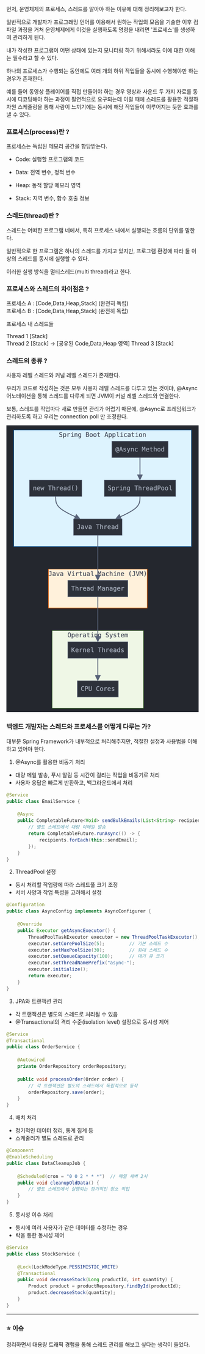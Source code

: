 먼저, 운영체제의 프로세스, 스레드를 알아야 하는 이유에 대해 정리해보고자 한다.

일반적으로 개발자가 프로그래밍 언어를 이용해서 원하는 작업의 모음을 기술한 이후 컴파일 과정을 거쳐 운영체제에게 이것을 실행하도록 명령을 내리면 '프로세스'를 생성하여 관리하게 된다.

내가 작성한 프로그램이 어떤 상태에 있는지 모니터링 하기 위해서라도 이에 대한 이해는 필수라고 할 수 있다.

하나의 프로세스가 수행되는 동안에도 여러 개의 하위 작업들을 동시에 수행해야만 하는 경우가 존재한다.

예를 들어 동영상 플레이어를 직접 만들어야 하는 경우 영상과 사운드 두 가지 자료를 동시에 디코딩해야 하는 과정이 필연적으로 요구되는데 이럴 때에 스레드를 활용한 적절하 자원 스케줄링을 통해 사람이 느끼기에는 동시에 해당 작업들이 이루어지는 듯한 효과를 낼 수 있다.

### 프로세스(process)란 ?

프로세스는 독립된 메모리 공간을 항당받는다.

- Code: 실행할 프로그램의 코드

- Data: 전역 변수, 정적 변수

- Heap: 동적 할당 메모리 영역

- Stack: 지역 변수, 함수 호출 정보

### 스레드(thread)란 ?

스레드는 어떠한 프로그램 네에서, 특히 프로세스 내에서 실행되는 흐름의 단위를 말한다.

일반적으로 한 프로그램은 하나의 스레드를 가지고 있지만, 프로그램 환경애 따라 둘 이상의 스레드를 동시에 실행할 수 있다.

이러한 실행 방식을 멀티스레드(multi thread)라고 한다.

### 프로세스와 스레드의 차이점은 ?

프로세스 A : [Code,Data,Heap,Stack] (완전히 독립)  
프로세스 B : [Code,Data,Heap,Stack] (완전히 독립)

프로세스 내 스레드들

Thread 1 [Stack]  
Thread 2 [Stack] -> [공유된 Code,Data,Heap 영역]
Thread 3 [Stack]

### 스레드의 종류 ?

사용자 레벨 스레드와 커널 레벨 스레드가 존재한다.

우리가 코드로 작성하는 것은 모두 사용자 레벨 스레드를 다루고 있는 것이먀, @Async 어노테이션을 통해 스레드를 다루게 되면 JVM이 커널 레벨 스레드와 연결한다.

보통, 스레드를 작업마다 새로 만들면 관리가 어렵기 때문에, @Async로 프레임워크가 관리하도록 하고 우리는 connection poll 만 조정한다.

![image](../img/image.png)

### 백엔드 개발자는 스레드와 프로세스를 어떻게 다루는 가?

대부분 Spring Framework가 내부적으로 처리해주지만, 적절한 설정과 사용법을 이해하고 있어야 한다.

1. @Async를 활용한 비동기 처리

- 대량 메일 발송, 푸시 알림 등 시간이 걸리는 작업을 비동기로 처리
- 사용자 응답은 빠르게 반환하고, 백그라운드에서 처리

```java
@Service
public class EmailService {

    @Async
    public CompletableFuture<Void> sendBulkEmails(List<String> recipients) {
        // 별도 스레드에서 대량 이메일 발송
        return CompletableFuture.runAsync(() -> {
            recipients.forEach(this::sendEmail);
        });
    }
}
```

2. ThreadPool 설정

- 동시 처리할 작업량에 따라 스레드풀 크기 조정
- 서버 사양과 작업 특성을 고려해서 설정

```java
@Configuration
public class AsyncConfig implements AsyncConfigurer {

    @Override
    public Executor getAsyncExecutor() {
        ThreadPoolTaskExecutor executor = new ThreadPoolTaskExecutor();
        executor.setCorePoolSize(5);         // 기본 스레드 수
        executor.setMaxPoolSize(30);         // 최대 스레드 수
        executor.setQueueCapacity(100);      // 대기 큐 크기
        executor.setThreadNamePrefix("async-");
        executor.initialize();
        return executor;
    }
}
```

3. JPA와 트랜잭션 관리

- 각 트랜잭션은 별도의 스레드로 처리될 수 있음
- @Transactional의 격리 수준(isolation level) 설정으로 동시성 제어

```java
@Service
@Transactional
public class OrderService {

    @Autowired
    private OrderRepository orderRepository;

    public void processOrder(Order order) {
        // 각 트랜잭션은 별도의 스레드에서 독립적으로 동작
        orderRepository.save(order);
    }
}
```

4. 배치 처리

- 정기적인 데이터 정리, 통계 집계 등
- 스케줄러가 별도 스레드로 관리

```java
@Component
@EnableScheduling
public class DataCleanupJob {

    @Scheduled(cron = "0 0 2 * * *")  // 매일 새벽 2시
    public void cleanupOldData() {
        // 별도 스레드에서 실행되는 정기적인 청소 작업
    }
}
```

5. 동시성 이슈 처리

- 동시에 여러 사용자가 같은 데이터를 수정하는 경우
- 락을 통한 동시성 제어

```java
@Service
public class StockService {

    @Lock(LockModeType.PESSIMISTIC_WRITE)
    @Transactional
    public void decreaseStock(Long productId, int quantity) {
        Product product = productRepository.findById(productId);
        product.decreaseStock(quantity);
    }
}
```

---

### ⭐️ 이슈

정리하면서 대용량 트래픽 경험을 통해 스레드 관리를 해보고 싶다는 생각이 들었다.
